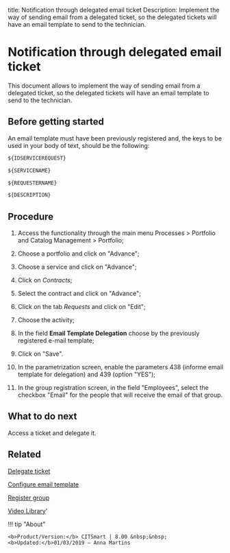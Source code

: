 title: Notification through delegated email ticket
Description: Implement the way of sending email from a delegated ticket, so the delegated tickets will have an email template to send to the technician. 
# Notification through delegated email ticket

This document allows to implement the way of sending email from a delegated ticket, 
so the delegated tickets will have an email template to send to the technician.

Before getting started
--------------------------

An email template must have been previously registered and, the keys to be used
in your body of text, should be the following:

```html
${IDSERVICEREQUEST}

${SERVICENAME}

${REQUESTERNAME}

${DESCRIPTION}
```

Procedure
-------------

1.  Access the functionality through the main menu Processes \> Portfolio and
    Catalog Management \> Portfolio;

2.  Choose a portfolio and click on "Advance";

3.  Choose a service and click on "Advance";

4.  Click on *Contracts*;

5.  Select the contract and click on "Advance";

6.  Click on the tab *Requests* and click on "Edit";

7.  Choose the activity;

8.  In the field **Email Template Delegation** choose by the previously
    registered e-mail template;

9.  Click on "Save".

10.  In the parametrization screen, enable the parameters 438 (informe email
    template for delegation) and 439 (option "YES");
    
11.  In the group registration screen, in the field "Employees", select the checkbox
    "Email" for the people that will receive the email of that group.
    

What to do next
---------------

Access a ticket and delegate it.

Related
-------

[Delegate ticket](/en-us/citsmart-platform-8/processes/tickets/use/delegate-ticket.html)

[Configure email template](/en-us/citsmart-platform-8/platform-administration/email-settings/email-templates-configure-email-template.html)

[Register group](/en-us/citsmart-platform-8/initial-settings/access-settings/user/register-groups.html)

<i class='fa fa-youtube-play  fa-2x' style='color:#97ce17;vertical-align: middle;'> </i> [Video Library](https://www.youtube.com/playlist?list=PLB5qK2uzf2RNemh0QXhtOXntvZ6G6o2B_)'

!!! tip "About"

    <b>Product/Version:</b> CITSmart | 8.00 &nbsp;&nbsp;
    <b>Updated:</b>01/03/2019 – Anna Martins
